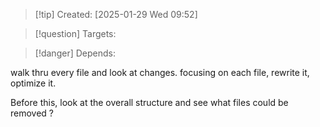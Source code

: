 
>[!tip] Created: [2025-01-29 Wed 09:52]

>[!question] Targets: 

>[!danger] Depends: 

walk thru every file and look at changes.
focusing on each file, rewrite it, optimize it.

Before this, look at the overall structure and see what files could be removed ?